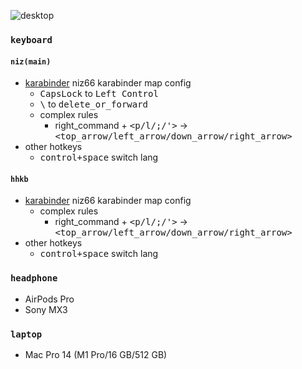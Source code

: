 ![desktop](https://realme-ten.vercel.app/api/v1/banner?colorA=1e3a8a&colorB=1d4ed8&textColor=60a5fa&title=Workspace&subtitle=HAPPY%20HACKING&desc=my%20desktop%20workspace)

### `keyboard`

#### `niz(main)`

- [karabinder](/keyboard/niz-karabinder-rules.json) niz66 karabinder map config
  - <kbd>CapsLock</kbd> to <kbd>Left Control</kbd>
  - <kbd>\\</kbd> to <kbd>delete_or_forward</kbd>
  - complex rules
    - right_command + <kbd><p/l/;/'></kbd> -> <kbd><top_arrow/left_arrow/down_arrow/right_arrow></kbd>
- other hotkeys
  - <kbd>control+space</kbd> switch lang

#### `hhkb`

- [karabinder](/keyboard/hhkb-karabinder-rules.json) niz66 karabinder map config
  - complex rules
    - right_command + <kbd><p/l/;/'></kbd> -> <kbd><top_arrow/left_arrow/down_arrow/right_arrow></kbd>
- other hotkeys
  - <kbd>control+space</kbd> switch lang

### `headphone`

- AirPods Pro
- Sony MX3

### `laptop`

- Mac Pro 14 (M1 Pro/16 GB/512 GB)
